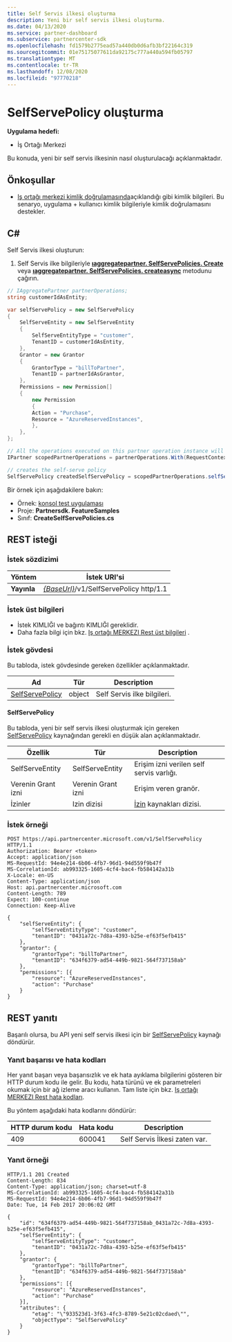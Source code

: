 ```yaml
---
title: Self Servis ilkesi oluşturma
description: Yeni bir self servis ilkesi oluşturma.
ms.date: 04/13/2020
ms.service: partner-dashboard
ms.subservice: partnercenter-sdk
ms.openlocfilehash: fd1579b2775ead57a440db0d6afb3bf22164c319
ms.sourcegitcommit: 01e75175077611da92175c777a440a594fb05797
ms.translationtype: MT
ms.contentlocale: tr-TR
ms.lasthandoff: 12/08/2020
ms.locfileid: "97770218"
---
```

# <a name="create-a-selfservepolicy"></a>SelfServePolicy oluşturma

**Uygulama hedefi:**

- İş Ortağı Merkezi

Bu konuda, yeni bir self servis ilkesinin nasıl oluşturulacağı açıklanmaktadır.

## <a name="prerequisites"></a>Önkoşullar

- [Iş ortağı merkezi kimlik doğrulamasında](partner-center-authentication.md)açıklandığı gibi kimlik bilgileri. Bu senaryo, uygulama + kullanıcı kimlik bilgileriyle kimlik doğrulamasını destekler.

## <a name="c"></a>C\#

Self Servis ilkesi oluşturun:

1. Self Servis ilke bilgileriyle [**ıaggregatepartner. SelfServePolicies. Create**](/dotnet/api/microsoft.store.partnercenter.iselfservepoliciescollection.create) veya [**ıaggregatepartner. SelfServePolicies. createasync**](/dotnet/api/microsoft.store.partnercenter.iselfservepoliciescollection.createasync) metodunu çağırın.

``` csharp
// IAggregatePartner partnerOperations;
string customerIdAsEntity;

var selfServePolicy = new SelfServePolicy
{
    SelfServeEntity = new SelfServeEntity
    {
        SelfServeEntityType = "customer",
        TenantID = customerIdAsEntity,
    },
    Grantor = new Grantor
    {
        GrantorType = "billToPartner",
        TenantID = partnerIdAsGrantor,
    },
    Permissions = new Permission[]
    {
        new Permission
        {
        Action = "Purchase",
        Resource = "AzureReservedInstances",
        },
    },
};

// All the operations executed on this partner operation instance will share the same correlation Id but will differ in request Id
IPartner scopedPartnerOperations = partnerOperations.With(RequestContextFactory.Instance.Create(Guid.NewGuid()));

// creates the self-serve policy
SelfServePolicy createdSelfServePolicy = scopedPartnerOperations.selfServePolicies.Create(selfServePolicy);
```

Bir örnek için aşağıdakilere bakın:

- Örnek: [konsol test uygulaması](console-test-app.md)
- Proje: **Partnersdk. FeatureSamples**
- Sınıf: **CreateSelfServePolicies.cs**


## <a name="rest-request"></a>REST isteği

### <a name="request-syntax"></a>İstek sözdizimi

| Yöntem   | İstek URI'si                                                       |
|----------|-------------------------------------------------------------------|
| **Yayınla** | [*{BaseUrl}*](partner-center-rest-urls.md)/v1/SelfServePolicy http/1.1 |

### <a name="request-headers"></a>İstek üst bilgileri

- İstek KIMLIĞI ve bağıntı KIMLIĞI gereklidir.
- Daha fazla bilgi için bkz. [Iş ortağı MERKEZI Rest üst bilgileri](headers.md) .

### <a name="request-body"></a>İstek gövdesi

Bu tabloda, istek gövdesinde gereken özellikler açıklanmaktadır.

| Ad                              | Tür   | Description                                 |
|------------------------------------------------------------------|--------|---------------------------------------------|
| [SelfServePolicy](self-serve-policy-resources.md#selfservepolicy)| object | Self Servis ilke bilgileri. |

#### <a name="selfservepolicy"></a>SelfServePolicy

Bu tabloda, yeni bir self servis ilkesi oluşturmak için gereken [SelfServePolicy](self-serve-policy-resources.md#selfservepolicy) kaynağından gerekli en düşük alan açıklanmaktadır.

| Özellik              | Tür             | Description                                                                                            |
|-----------------------|------------------|--------------------------------------------------------------------------------------------------------|
| SelfServeEntity       | SelfServeEntity  | Erişim izni verilen self servis varlığı.                                                     |
| Verenin Grant izni               | Verenin Grant izni          | Erişim veren granör.                                                                    |
| İzinler           | Izin dizisi| [İzin](self-serve-policy-resources.md#permission) kaynakları dizisi.                                                                     |


### <a name="request-example"></a>İstek örneği

```http
POST https://api.partnercenter.microsoft.com/v1/SelfServePolicy HTTP/1.1
Authorization: Bearer <token>
Accept: application/json
MS-RequestId: 94e4e214-6b06-4fb7-96d1-94d559f9b47f
MS-CorrelationId: ab993325-1605-4cf4-bac4-fb584142a31b
X-Locale: en-US
Content-Type: application/json
Host: api.partnercenter.microsoft.com
Content-Length: 789
Expect: 100-continue
Connection: Keep-Alive

{
    "selfServeEntity": {
        "selfServeEntityType": "customer",
        "tenantID": "0431a72c-7d8a-4393-b25e-ef63f5efb415"
    },
    "grantor": {
        "grantorType": "billToPartner",
        "tenantID": "634f6379-ad54-449b-9821-564f737158ab"
    },
    "permissions": [{
        "resource": "AzureReservedInstances",
        "action": "Purchase"
    }
}
```

## <a name="rest-response"></a>REST yanıtı

Başarılı olursa, bu API yeni self servis ilkesi için bir [SelfServePolicy](self-serve-policy-resources.md#selfservepolicy) kaynağı döndürür.

### <a name="response-success-and-error-codes"></a>Yanıt başarısı ve hata kodları

Her yanıt başarı veya başarısızlık ve ek hata ayıklama bilgilerini gösteren bir HTTP durum kodu ile gelir. Bu kodu, hata türünü ve ek parametreleri okumak için bir ağ izleme aracı kullanın. Tam liste için bkz. [Iş ortağı MERKEZI Rest hata kodları](error-codes.md).

Bu yöntem aşağıdaki hata kodlarını döndürür:

| HTTP durum kodu     | Hata kodu   | Description                                                                |
|----------------------|--------------|----------------------------------------------------------------------------|
| 409                  | 600041       | Self Servis İlkesi zaten var.                                                     |


### <a name="response-example"></a>Yanıt örneği

```http
HTTP/1.1 201 Created
Content-Length: 834
Content-Type: application/json; charset=utf-8
MS-CorrelationId: ab993325-1605-4cf4-bac4-fb584142a31b
MS-RequestId: 94e4e214-6b06-4fb7-96d1-94d559f9b47f
Date: Tue, 14 Feb 2017 20:06:02 GMT

{
    "id": "634f6379-ad54-449b-9821-564f737158ab_0431a72c-7d8a-4393-b25e-ef63f5efb415",
    "selfServeEntity": {
        "selfServeEntityType": "customer",
        "tenantID": "0431a72c-7d8a-4393-b25e-ef63f5efb415"
    },
    "grantor": {
        "grantorType": "billToPartner",
        "tenantID": "634f6379-ad54-449b-9821-564f737158ab"
    },
    "permissions": [{
        "resource": "AzureReservedInstances",
        "action": "Purchase"
    }],
    "attributes": {
        "etag": "\"933523d1-3f63-4fc3-8789-5e21c02cdaed\"",
        "objectType": "SelfServePolicy"
    }
}
```
